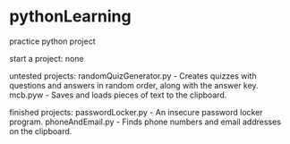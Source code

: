 # pythonLearning
practice python project

start a project: 
none

untested projects:
randomQuizGenerator.py - Creates quizzes with questions and answers in random order, along with the answer key.
mcb.pyw - Saves and loads pieces of text to the clipboard.

finished projects: 
passwordLocker.py - An insecure password locker program.
phoneAndEmail.py - Finds phone numbers and email addresses on the clipboard.

